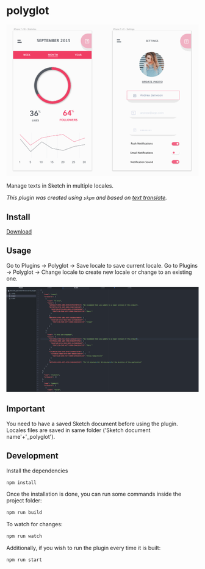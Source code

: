 # polyglot
![Polyglot demo](https://raw.githubusercontent.com/fruitfrills/polyglot/master/assets/polyglot.gif)

Manage texts in Sketch in multiple locales.

_This plugin was created using `skpm` and based on [text translate](https://github.com/laresgoiti/texts_translate/blob/master/README.md)._

## Install

[Download](https://github.com/fruitfrills/polyglot/releases/download/v0.2.0/plugin.sketchplugin.zip)

## Usage

Go to Plugins -> Polyglot -> Save locale to save current locale.
Go to Plugins -> Polyglot -> Change locale to create new locale or change to an existing one.

![Edit translation](https://raw.githubusercontent.com/fruitfrills/polyglot/master/assets/code.gif)

## Important
You need to have a saved Sketch document before using the plugin. Locales files are saved in same folder ('Sketch document name'+'_polyglot').


## Development

Install the dependencies

```bash
npm install
```

Once the installation is done, you can run some commands inside the project folder:

```bash
npm run build
```

To watch for changes:

```bash
npm run watch
```

Additionally, if you wish to run the plugin every time it is built:

```bash
npm run start
```
